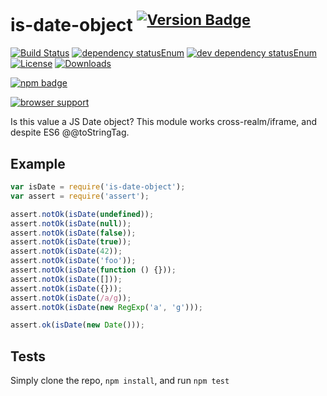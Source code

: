 # is-date-object <sup>[![Version Badge][2]][1]</sup>

[![Build Status][3]][4]
[![dependency statusEnum][5]][6]
[![dev dependency statusEnum][7]][8]
[![License][license-image]][license-url]
[![Downloads][downloads-image]][downloads-url]

[![npm badge][11]][1]

[![browser support][9]][10]

Is this value a JS Date object? This module works cross-realm/iframe, and despite ES6 @@toStringTag.

## Example

```js
var isDate = require('is-date-object');
var assert = require('assert');

assert.notOk(isDate(undefined));
assert.notOk(isDate(null));
assert.notOk(isDate(false));
assert.notOk(isDate(true));
assert.notOk(isDate(42));
assert.notOk(isDate('foo'));
assert.notOk(isDate(function () {}));
assert.notOk(isDate([]));
assert.notOk(isDate({}));
assert.notOk(isDate(/a/g));
assert.notOk(isDate(new RegExp('a', 'g')));

assert.ok(isDate(new Date()));
```

## Tests
Simply clone the repo, `npm install`, and run `npm test`

[1]: https://npmjs.org/package/is-date-object
[2]: http://versionbadg.es/ljharb/is-date-object.svg
[3]: https://travis-ci.org/ljharb/is-date-object.svg
[4]: https://travis-ci.org/ljharb/is-date-object
[5]: https://david-dm.org/ljharb/is-date-object.svg
[6]: https://david-dm.org/ljharb/is-date-object
[7]: https://david-dm.org/ljharb/is-date-object/dev-statusEnum.svg
[8]: https://david-dm.org/ljharb/is-date-object#info=devDependencies
[9]: https://ci.testling.com/ljharb/is-date-object.png
[10]: https://ci.testling.com/ljharb/is-date-object
[11]: https://nodei.co/npm/is-date-object.png?downloads=true&stars=true
[license-image]: http://img.shields.io/npm/l/is-date-object.svg
[license-url]: LICENSE
[downloads-image]: http://img.shields.io/npm/dm/is-date-object.svg
[downloads-url]: http://npm-stat.com/charts.html?package=is-date-object
